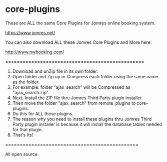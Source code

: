 # core-plugins

These are ALL the same Core Plugins for Jomres online booking system.

https://www.jomres.net/

You can also download ALL these Jomres Core Plugins and More here:

http://www.nwbooking.com/

================================================

1. Download and unZip file in its own folder.
2. Open folder and Zip up or Compress each folder using the same name as the folder.
3. For example: folder "ajax_search" will be Compressed as "ajax_search.zip".
4. Next, Install the ZIP file thru Jomres Third Party plugin installer.
5. Then move the folder "ajax_search" from remote_plugins to core-plugins.
6. Do this for ALL these plugins.
7. The reason why you need to install these plugins thru Jomres Third Party plugin installer is because it will install the database tables needed for that plugin.
8. That's Its!

==============================================

All open source.
